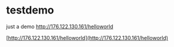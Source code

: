 # testdemo
just a demo http://176.122.130.161/helloworld

[http://176.122.130.161/helloworld](http://176.122.130.161/helloworld)
